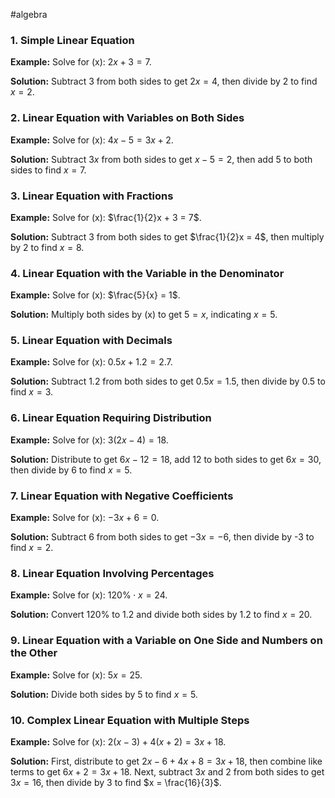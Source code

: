 #algebra
### 1. Simple Linear Equation
**Example:** Solve for \(x\): $2x + 3 = 7$.

**Solution:** Subtract 3 from both sides to get $2x = 4$, then divide by 2 to find $x = 2$.

### 2. Linear Equation with Variables on Both Sides
**Example:** Solve for \(x\): $4x - 5 = 3x + 2$.

**Solution:** Subtract $3x$ from both sides to get $x - 5 = 2$, then add 5 to both sides to find $x = 7$.

### 3. Linear Equation with Fractions
**Example:** Solve for \(x\): $\frac{1}{2}x + 3 = 7$.

**Solution:** Subtract 3 from both sides to get $\frac{1}{2}x = 4$, then multiply by 2 to find $x = 8$.

### 4. Linear Equation with the Variable in the Denominator
**Example:** Solve for \(x\): $\frac{5}{x} = 1$.

**Solution:** Multiply both sides by \(x\) to get $5 = x$, indicating $x = 5$.

### 5. Linear Equation with Decimals
**Example:** Solve for \(x\): $0.5x + 1.2 = 2.7$.

**Solution:** Subtract 1.2 from both sides to get $0.5x = 1.5$, then divide by 0.5 to find $x = 3$.

### 6. Linear Equation Requiring Distribution
**Example:** Solve for \(x\): $3(2x - 4) = 18$.

**Solution:** Distribute to get $6x - 12 = 18$, add 12 to both sides to get $6x = 30$, then divide by 6 to find $x = 5$.

### 7. Linear Equation with Negative Coefficients
**Example:** Solve for \(x\): $-3x + 6 = 0$.

**Solution:** Subtract 6 from both sides to get $-3x = -6$, then divide by -3 to find $x = 2$.

### 8. Linear Equation Involving Percentages
**Example:** Solve for \(x\): $120\% \cdot x = 24$.

**Solution:** Convert 120% to 1.2 and divide both sides by 1.2 to find $x = 20$.

### 9. Linear Equation with a Variable on One Side and Numbers on the Other
**Example:** Solve for \(x\): $5x = 25$.

**Solution:** Divide both sides by 5 to find $x = 5$.

### 10. Complex Linear Equation with Multiple Steps
**Example:** Solve for \(x\): $2(x - 3) + 4(x + 2) = 3x + 18$.

**Solution:** First, distribute to get $2x - 6 + 4x + 8 = 3x + 18$, then combine like terms to get $6x + 2 = 3x + 18$. Next, subtract $3x$ and 2 from both sides to get $3x = 16$, then divide by 3 to find $x = \frac{16}{3}$.

